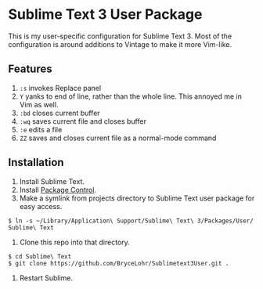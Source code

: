 Sublime Text 3 User Package
===========================

This is my user-specific configuration for Sublime Text 3. Most of the configuration is around additions to Vintage to make it more Vim-like.


Features
--------

1. `:s` invokes Replace panel
1. `Y` yanks to end of line, rather than the whole line. This annoyed me in Vim as well.
1. `:bd` closes current buffer
1. `:wq` saves current file and closes buffer
1. `:e` edits a file
1. `ZZ` saves and closes current file as a normal-mode command

Installation
------------

1. Install Sublime Text.
1. Install [Package Control](https://packagecontrol.io/installation).
1. Make a symlink from projects directory to Sublime Text user package for easy access.

  ```
  $ ln -s ~/Library/Application\ Support/Sublime\ Text\ 3/Packages/User/ Sublime\ Text
  ```

1. Clone this repo into that directory.

  ```
  $ cd Sublime\ Text
  $ git clone https://github.com/BryceLohr/Sublimetext3User.git .
  ```

1. Restart Sublime.
